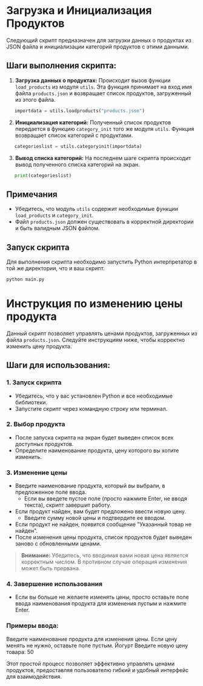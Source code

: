 # Загрузка и Инициализация Продуктов

Следующий скрипт предназначен для загрузки данных о продуктах из JSON файла и инициализации категорий продуктов с этими данными.

## Шаги выполнения скрипта:

1. **Загрузка данных о продуктах:**
   Происходит вызов функции `load_products` из модуля `utils`. Эта функция принимает на вход имя файла `products.json` и возвращает список продуктов, загруженный из этого файла.
```python
   importdata = utils.loadproducts("products.json")
   ```
2. **Инициализация категорий:**
   Полученный список продуктов передается в функцию `category_init` того же модуля `utils`. Функция возвращает список категорий с продуктами.
```python
   categorieslist = utils.categoryinit(importdata)
   ```
3. **Вывод списка категорий:**
   На последнем шаге скрипта происходит вывод полученного списка категорий на экран.
```python
   print(categorieslist)
```
## Примечания

- Убедитесь, что модуль `utils` содержит необходимые функции `load_products` и `category_init`.
- Файл `products.json` должен существовать в корректной директории и быть валидным JSON файлом.

## Запуск скрипта

Для выполнения скрипта необходимо запустить Python интерпретатор в той же директории, что и ваш скрипт.
```bash
python main.py
```

# Инструкция по изменению цены продукта

Данный скрипт позволяет управлять ценами продуктов, загруженных из файла `products.json`. Следуйте инструкциям ниже, чтобы корректно изменить цену продукта.

## Шаги для использования:

### 1. Запуск скрипта

- Убедитесь, что у вас установлен Python и все необходимые библиотеки.
- Запустите скрипт через командную строку или терминал.

### 2. Выбор продукта

- После запуска скрипта на экран будет выведен список всех доступных продуктов.
- Определите наименование продукта, цену которого вы хотите изменить.

### 3. Изменение цены

- Введите наименование продукта, который вы выбрали, в предложенное поле ввода.
  - Если вы введете пустое поле (просто нажмите Enter, не вводя текста), скрипт завершит работу.
- Если продукт найден, вам будет предложено ввести новую цену.
  - Введите сумму новой цены и подтвердите ее вводом.
- Если продукт не найден, появится сообщение "Указанный товар не найден".
- После изменения цены продукта, список продуктов будет выведен заново с обновленными ценами.

> **Внимание:** Убедитесь, что вводимая вами новая цена является корректным числом. В противном случае операция изменения может быть прервана.

### 4. Завершение использования

- Если вы больше не желаете изменять цены, просто оставьте поле ввода наименования продукта для изменения пустым и нажмите Enter.

### Примеры ввода:

Введите наименование продукта для изменения цены. Если цену менять не нужно, оставьте поле пустым. Йогурт
Введите новую цену товара: 50

Этот простой процесс позволяет эффективно управлять ценами продуктов, предоставляя пользователю гибкий и удобный интерфейс для взаимодействия.
